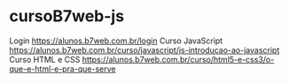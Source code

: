 # cursoB7web-js
Login https://alunos.b7web.com.br/login 
Curso JavaScript https://alunos.b7web.com.br/curso/javascript/js-introducao-ao-javascript 
Curso HTML e CSS https://alunos.b7web.com.br/curso/html5-e-css3/o-que-e-html-e-pra-que-serve
